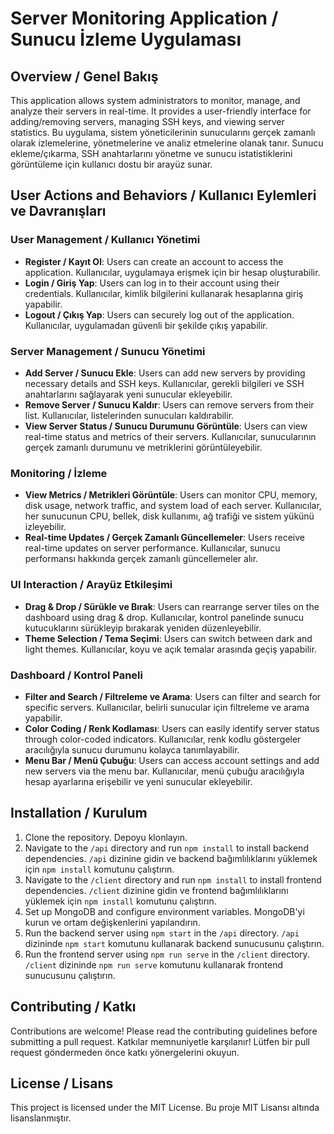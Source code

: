 # Server Monitoring Application / Sunucu İzleme Uygulaması

## Overview / Genel Bakış
This application allows system administrators to monitor, manage, and analyze their servers in real-time. It provides a user-friendly interface for adding/removing servers, managing SSH keys, and viewing server statistics.
Bu uygulama, sistem yöneticilerinin sunucularını gerçek zamanlı olarak izlemelerine, yönetmelerine ve analiz etmelerine olanak tanır. Sunucu ekleme/çıkarma, SSH anahtarlarını yönetme ve sunucu istatistiklerini görüntüleme için kullanıcı dostu bir arayüz sunar.

## User Actions and Behaviors / Kullanıcı Eylemleri ve Davranışları

### User Management / Kullanıcı Yönetimi
- **Register / Kayıt Ol**: Users can create an account to access the application.
  Kullanıcılar, uygulamaya erişmek için bir hesap oluşturabilir.
- **Login / Giriş Yap**: Users can log in to their account using their credentials.
  Kullanıcılar, kimlik bilgilerini kullanarak hesaplarına giriş yapabilir.
- **Logout / Çıkış Yap**: Users can securely log out of the application.
  Kullanıcılar, uygulamadan güvenli bir şekilde çıkış yapabilir.

### Server Management / Sunucu Yönetimi
- **Add Server / Sunucu Ekle**: Users can add new servers by providing necessary details and SSH keys.
  Kullanıcılar, gerekli bilgileri ve SSH anahtarlarını sağlayarak yeni sunucular ekleyebilir.
- **Remove Server / Sunucu Kaldır**: Users can remove servers from their list.
  Kullanıcılar, listelerinden sunucuları kaldırabilir.
- **View Server Status / Sunucu Durumunu Görüntüle**: Users can view real-time status and metrics of their servers.
  Kullanıcılar, sunucularının gerçek zamanlı durumunu ve metriklerini görüntüleyebilir.

### Monitoring / İzleme
- **View Metrics / Metrikleri Görüntüle**: Users can monitor CPU, memory, disk usage, network traffic, and system load of each server.
  Kullanıcılar, her sunucunun CPU, bellek, disk kullanımı, ağ trafiği ve sistem yükünü izleyebilir.
- **Real-time Updates / Gerçek Zamanlı Güncellemeler**: Users receive real-time updates on server performance.
  Kullanıcılar, sunucu performansı hakkında gerçek zamanlı güncellemeler alır.

### UI Interaction / Arayüz Etkileşimi
- **Drag & Drop / Sürükle ve Bırak**: Users can rearrange server tiles on the dashboard using drag & drop.
  Kullanıcılar, kontrol panelinde sunucu kutucuklarını sürükleyip bırakarak yeniden düzenleyebilir.
- **Theme Selection / Tema Seçimi**: Users can switch between dark and light themes.
  Kullanıcılar, koyu ve açık temalar arasında geçiş yapabilir.

### Dashboard / Kontrol Paneli
- **Filter and Search / Filtreleme ve Arama**: Users can filter and search for specific servers.
  Kullanıcılar, belirli sunucular için filtreleme ve arama yapabilir.
- **Color Coding / Renk Kodlaması**: Users can easily identify server status through color-coded indicators.
  Kullanıcılar, renk kodlu göstergeler aracılığıyla sunucu durumunu kolayca tanımlayabilir.
- **Menu Bar / Menü Çubuğu**: Users can access account settings and add new servers via the menu bar.
  Kullanıcılar, menü çubuğu aracılığıyla hesap ayarlarına erişebilir ve yeni sunucular ekleyebilir.

## Installation / Kurulum
1. Clone the repository.
   Depoyu klonlayın.
2. Navigate to the `/api` directory and run `npm install` to install backend dependencies.
   `/api` dizinine gidin ve backend bağımlılıklarını yüklemek için `npm install` komutunu çalıştırın.
3. Navigate to the `/client` directory and run `npm install` to install frontend dependencies.
   `/client` dizinine gidin ve frontend bağımlılıklarını yüklemek için `npm install` komutunu çalıştırın.
4. Set up MongoDB and configure environment variables.
   MongoDB'yi kurun ve ortam değişkenlerini yapılandırın.
5. Run the backend server using `npm start` in the `/api` directory.
   `/api` dizininde `npm start` komutunu kullanarak backend sunucusunu çalıştırın.
6. Run the frontend server using `npm run serve` in the `/client` directory.
   `/client` dizininde `npm run serve` komutunu kullanarak frontend sunucusunu çalıştırın.

## Contributing / Katkı
Contributions are welcome! Please read the contributing guidelines before submitting a pull request.
Katkılar memnuniyetle karşılanır! Lütfen bir pull request göndermeden önce katkı yönergelerini okuyun.

## License / Lisans
This project is licensed under the MIT License.
Bu proje MIT Lisansı altında lisanslanmıştır. 